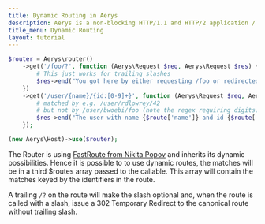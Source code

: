 ```yaml
---
title: Dynamic Routing in Aerys
description: Aerys is a non-blocking HTTP/1.1 and HTTP/2 application / websocket / static file server.
title_menu: Dynamic Routing
layout: tutorial
---
```


```php
$router = Aerys\router()
	->get('/foo/?', function (Aerys\Request $req, Aerys\Request $res) {
		# This just works for trailing slashes
		$res->end("You got here by either requesting /foo or redirected here from /foo/ to /foo.");
	})
	->get('/user/{name}/{id:[0-9]+}', function (Aerys\Request $req, Aerys\Response $res, array $route) {
		# matched by e.g. /user/rdlowrey/42
		# but not by /user/bwoebi/foo (note the regex requiring digits)
		$res->end("The user with name {$route['name']} and id {$route['id']} has been requested!");
	});

(new Aerys\Host)->use($router);
```

The Router is using [FastRoute from Nikita Popov](https://github.com/nikic/FastRoute) and inherits its dynamic possibilities. Hence it is possible to to use dynamic routes, the matches will be in a third $routes array passed to the callable. This array will contain the matches keyed by the identifiers in the route.

A trailing `/?` on the route will make the slash optional and, when the route is called with a slash, issue a 302 Temporary Redirect to the canonical route without trailing slash.
